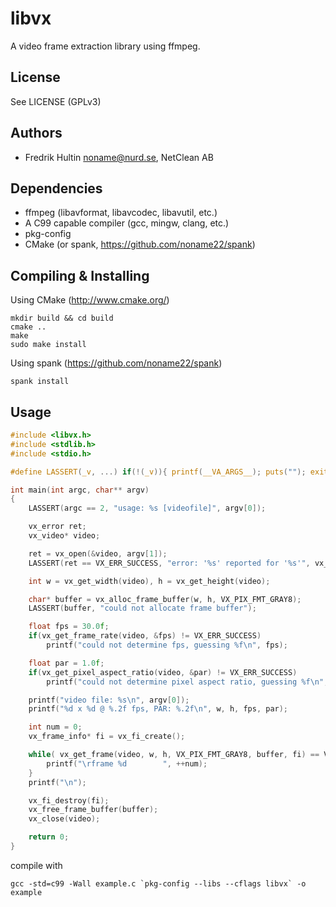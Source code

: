 libvx
=====

A video frame extraction library using ffmpeg.

License
-------

See LICENSE (GPLv3)

Authors
-------
 * Fredrik Hultin <noname@nurd.se>, NetClean AB

Dependencies
------------
   * ffmpeg (libavformat, libavcodec, libavutil, etc.)
   * A C99 capable compiler (gcc, mingw, clang, etc.)
   * pkg-config
   * CMake (or spank, https://github.com/noname22/spank)

Compiling & Installing
----------------------

Using CMake (http://www.cmake.org/)

    mkdir build && cd build
    cmake ..
    make
    sudo make install

Using spank (https://github.com/noname22/spank)

    spank install

Usage
-----

```c
#include <libvx.h>
#include <stdlib.h>
#include <stdio.h>

#define LASSERT(_v, ...) if(!(_v)){ printf(__VA_ARGS__); puts(""); exit(1); };

int main(int argc, char** argv)
{
	LASSERT(argc == 2, "usage: %s [videofile]", argv[0]);

	vx_error ret;
	vx_video* video;

	ret = vx_open(&video, argv[1]);
	LASSERT(ret == VX_ERR_SUCCESS, "error: '%s' reported for '%s'", vx_get_error_str(ret), argv[1]);	

	int w = vx_get_width(video), h = vx_get_height(video);

	char* buffer = vx_alloc_frame_buffer(w, h, VX_PIX_FMT_GRAY8);
	LASSERT(buffer, "could not allocate frame buffer");

	float fps = 30.0f;
	if(vx_get_frame_rate(video, &fps) != VX_ERR_SUCCESS)
		printf("could not determine fps, guessing %f\n", fps);

	float par = 1.0f;
	if(vx_get_pixel_aspect_ratio(video, &par) != VX_ERR_SUCCESS)
		printf("could not determine pixel aspect ratio, guessing %f\n", par);

	printf("video file: %s\n", argv[0]);
	printf("%d x %d @ %.2f fps, PAR: %.2f\n", w, h, fps, par);

	int num = 0;
	vx_frame_info* fi = vx_fi_create();

	while( vx_get_frame(video, w, h, VX_PIX_FMT_GRAY8, buffer, fi) == VX_ERR_SUCCESS ){
		printf("\rframe %d        ", ++num);
	}
	printf("\n");

	vx_fi_destroy(fi);
	vx_free_frame_buffer(buffer);
	vx_close(video);

	return 0;
}
```

compile with

    gcc -std=c99 -Wall example.c `pkg-config --libs --cflags libvx` -o example
